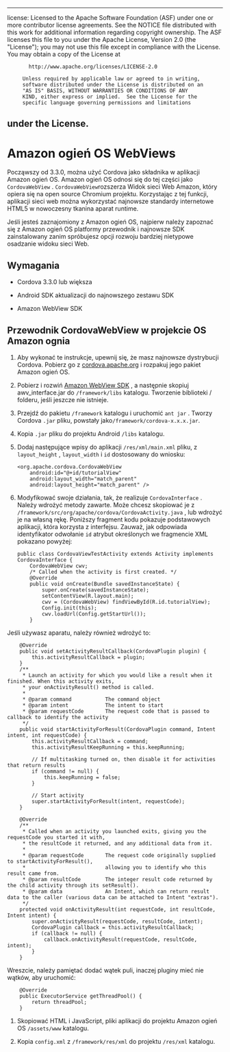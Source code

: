 * * *

license: Licensed to the Apache Software Foundation (ASF) under one or more contributor license agreements. See the NOTICE file distributed with this work for additional information regarding copyright ownership. The ASF licenses this file to you under the Apache License, Version 2.0 (the "License"); you may not use this file except in compliance with the License. You may obtain a copy of the License at

           http://www.apache.org/licenses/LICENSE-2.0
    
         Unless required by applicable law or agreed to in writing,
         software distributed under the License is distributed on an
         "AS IS" BASIS, WITHOUT WARRANTIES OR CONDITIONS OF ANY
         KIND, either express or implied.  See the License for the
         specific language governing permissions and limitations
    

## under the License.

# Amazon ogień OS WebViews

Począwszy od 3.3.0, można użyć Cordova jako składnika w aplikacji Amazon ogień OS. Amazon ogień OS odnosi się do tej części jako `CordovaWebView` . `CordovaWebView`rozszerza Widok sieci Web Amazon, który opiera się na open source Chromium projektu. Korzystając z tej funkcji, aplikacji sieci web można wykorzystać najnowsze standardy internetowe HTML5 w nowoczesny tkanina aparat runtime.

Jeśli jesteś zaznajomiony z Amazon ogień OS, najpierw należy zapoznać się z Amazon ogień OS platformy przewodnik i najnowsze SDK zainstalowany zanim spróbujesz opcji rozwoju bardziej nietypowe osadzanie widoku sieci Web.

## Wymagania

*   Cordova 3.3.0 lub większa

*   Android SDK aktualizacji do najnowszego zestawu SDK

*   Amazon WebView SDK

## Przewodnik CordovaWebView w projekcie OS Amazon ognia

1.  Aby wykonać te instrukcje, upewnij się, że masz najnowsze dystrybucji Cordova. Pobierz go z [cordova.apache.org][1] i rozpakuj jego pakiet Amazon ogień OS.

2.  Pobierz i rozwiń [Amazon WebView SDK][2] , a następnie skopiuj awv_interface.jar do `/framework/libs` katalogu. Tworzenie biblioteki / folderu, jeśli jeszcze nie istnieje.

3.  Przejdź do pakietu `/framework` katalogu i uruchomić `ant jar` . Tworzy Cordova `.jar` pliku, powstały jako`/framework/cordova-x.x.x.jar`.

4.  Kopia `.jar` pliku do projektu Android `/libs` katalogu.

5.  Dodaj następujące wpisy do aplikacji `/res/xml/main.xml` pliku, z `layout_height` , `layout_width` i `id` dostosowany do wniosku:
    
        <org.apache.cordova.CordovaWebView
            android:id="@+id/tutorialView"
            android:layout_width="match_parent"
            android:layout_height="match_parent" />
        

6.  Modyfikować swoje działania, tak, że realizuje `CordovaInterface` . Należy wdrożyć metody zawarte. Może chcesz skopiować je z `/framework/src/org/apache/cordova/CordovaActivity.java` , lub wdrożyć je na własną rękę. Poniższy fragment kodu pokazuje podstawowych aplikacji, która korzysta z interfejsu. Zauważ, jak odpowiada identyfikator odwołanie `id` atrybut określonych we fragmencie XML pokazano powyżej:
    
        public class CordovaViewTestActivity extends Activity implements CordovaInterface {
            CordovaWebView cwv;
            /* Called when the activity is first created. */
            @Override
            public void onCreate(Bundle savedInstanceState) {
                super.onCreate(savedInstanceState);
                setContentView(R.layout.main);
                cwv = (CordovaWebView) findViewById(R.id.tutorialView);
                Config.init(this);
                cwv.loadUrl(Config.getStartUrl());
            }
        

 [1]: http://cordova.apache.org
 [2]: https://developer.amazon.com/sdk/fire/IntegratingAWV.html#installawv

Jeśli używasz aparatu, należy również wdrożyć to:

        @Override
        public void setActivityResultCallback(CordovaPlugin plugin) {
            this.activityResultCallback = plugin;
        }
        /**
         * Launch an activity for which you would like a result when it finished. When this activity exits,
         * your onActivityResult() method is called.
         *
         * @param command           The command object
         * @param intent            The intent to start
         * @param requestCode       The request code that is passed to callback to identify the activity
         */
        public void startActivityForResult(CordovaPlugin command, Intent intent, int requestCode) {
            this.activityResultCallback = command;
            this.activityResultKeepRunning = this.keepRunning;
    
            // If multitasking turned on, then disable it for activities that return results
            if (command != null) {
                this.keepRunning = false;
            }
    
            // Start activity
            super.startActivityForResult(intent, requestCode);
        }
    
        @Override
        /**
         * Called when an activity you launched exits, giving you the requestCode you started it with,
         * the resultCode it returned, and any additional data from it.
         *
         * @param requestCode       The request code originally supplied to startActivityForResult(),
         *                          allowing you to identify who this result came from.
         * @param resultCode        The integer result code returned by the child activity through its setResult().
         * @param data              An Intent, which can return result data to the caller (various data can be attached to Intent "extras").
         */
        protected void onActivityResult(int requestCode, int resultCode, Intent intent) {
            super.onActivityResult(requestCode, resultCode, intent);
            CordovaPlugin callback = this.activityResultCallback;
            if (callback != null) {
                callback.onActivityResult(requestCode, resultCode, intent);
            }
        }
    

Wreszcie, należy pamiętać dodać wątek puli, inaczej pluginy mieć nie wątków, aby uruchomić:

        @Override
        public ExecutorService getThreadPool() {
            return threadPool;
        }
    

1.  Skopiować HTML i JavaScript, pliki aplikacji do projektu Amazon ogień OS `/assets/www` katalogu.

2.  Kopia `config.xml` z `/framework/res/xml` do projektu `/res/xml` katalogu.
